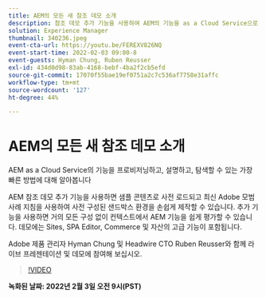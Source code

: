 ```yaml
---
title: AEM의 모든 새 참조 데모 소개
description: 참조 데모 추가 기능을 사용하여 AEM의 기능을 as a Cloud Service으로 프로비저닝하고, 설명하고, 탐색할 수 있는 가장 빠른 방법에 대해 알아봅니다.
solution: Experience Manager
thumbnail: 340236.jpeg
event-cta-url: https://youtu.be/FEREXV826NQ
event-start-time: 2022-02-03 09:00-8
event-guests: Hyman Chung, Ruben Reusser
exl-id: 434d0d98-83ab-4168-bebf-4ba2f2cb5efd
source-git-commit: 17070f55bae19ef0751a2c7c536af7758e31affc
workflow-type: tm+mt
source-wordcount: '127'
ht-degree: 44%

---
```


# AEM의 모든 새 참조 데모 소개

AEM as a Cloud Service의 기능을 프로비저닝하고, 설명하고, 탐색할 수 있는 가장 빠른 방법에 대해 알아봅니다

AEM 참조 데모 추가 기능을 사용하면 샘플 콘텐츠로 사전 로드되고 최신 Adobe 모범 사례 지침을 사용하여 사전 구성된 샌드박스 환경을 손쉽게 제작할 수 있습니다. 추가 기능을 사용하면 거의 모든 구성 없이 컨텍스트에서 AEM 기능을 쉽게 평가할 수 있습니다. 데모에는 Sites, SPA Editor, Commerce 및 자산의 고급 기능이 포함됩니다.

Adobe 제품 관리자 Hyman Chung 및 Headwire CTO Ruben Reusser와 함께 라이브 프레젠테이션 및 데모에 참여해 보십시오.

>[!VIDEO](https://video.tv.adobe.com/v/340236/?quality=12&learn=on)

**녹화된 날짜: 2022년 2월 3일 오전 9시(PST)**
